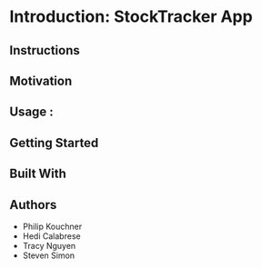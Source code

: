  
# Introduction: StockTracker App
## Instructions




## Motivation



## Usage :



## Getting Started



## Built With


## Authors

- Philip Kouchner
- Hedi Calabrese
- Tracy Nguyen
- Steven Simon
